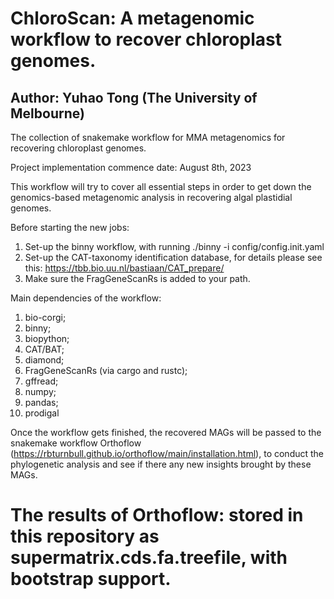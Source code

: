 # ChloroScan: A metagenomic workflow to recover chloroplast genomes.
## Author: Yuhao Tong (The University of Melbourne)

The collection of snakemake workflow for MMA metagenomics for recovering chloroplast genomes.

Project implementation commence date: August 8th, 2023

This workflow will try to cover all essential steps in order to get down the genomics-based metagenomic analysis in recovering algal plastidial genomes.

Before starting the new jobs:
1. Set-up the binny workflow, with running ./binny -i config/config.init.yaml
2. Set-up the CAT-taxonomy identification database, for details please see this: https://tbb.bio.uu.nl/bastiaan/CAT_prepare/
3. Make sure the FragGeneScanRs is added to your path.

Main dependencies of the workflow:
1. bio-corgi;
2. binny;
3. biopython;
4. CAT/BAT;
5. diamond;
6. FragGeneScanRs (via cargo and rustc);
7. gffread;
8. numpy;
9. pandas;
10. prodigal

Once the workflow gets finished, the recovered MAGs will be passed to the snakemake workflow Orthoflow (https://rbturnbull.github.io/orthoflow/main/installation.html), to conduct the phylogenetic analysis and see if there any new insights brought by these MAGs.

# The results of Orthoflow: stored in this repository as supermatrix.cds.fa.treefile, with bootstrap support.
